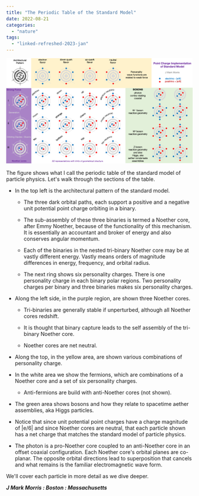 ```yaml
---
title: "The Periodic Table of the Standard Model"
date: 2022-08-21
categories: 
  - "nature"
tags: 
  - "linked-refreshed-2023-jan"
---
```


![](images/standard-model-update-1.png)

The figure shows what I call the periodic table of the standard model of particle physics. Let's walk through the sections of the table.

- In the top left is the architectural pattern of the standard model.
    - The three dark orbital paths, each support a positive and a negative unit potential point charge orbiting in a binary.
    
    - The sub-assembly of these three binaries is termed a Noether core, after Emmy Noether, because of the functionality of this mechanism. It is essentially an accountant and broker of energy and also conserves angular momentum.
    
    - Each of the binaries in the nested tri-binary Noether core may be at vastly different energy. Vastly means orders of magnitude differences in energy, frequency, and orbital radius.
    
    - The next ring shows six personality charges. There is one personality charge in each binary polar regions. Two personality charges per binary and three binaries makes six personality charges.

- Along the left side, in the purple region, are shown three Noether cores.
    - Tri-binaries are generally stable if unperturbed, although all Noether cores redshift.
    
    - It is thought that binary capture leads to the self assembly of the tri-binary Noether core.
    
    - Noether cores are net neutral.

- Along the top, in the yellow area, are shown various combinations of personality charge.

- In the white area we show the fermions, which are combinations of a Noether core and a set of six personality charges.
    - Anti-fermions are build with anti-Noether cores (not shown).

- The green area shows bosons and how they relate to spacetime aether assemblies, aka Higgs particles.

- Notice that since unit potential point charges have a charge magnitude of |e/6| and since Noether cores are neutral, that each particle shown has a net charge that matches the standard model of particle physics.

- The photon is a pro-Noether core coupled to an anti-Noether core in an offset coaxial configuration. Each Noether core's orbital planes are co-planar. The opposite orbital directions lead to superposition that cancels and what remains is the familiar electromagnetic wave form.

We'll cover each particle in more detail as we dive deeper.

_**J Mark Morris : Boston : Massachusetts**_

